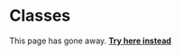 # Classes

This page has gone away. [**Try here instead**](https://lib-docs.delphidabbler.com/ConsoleApp/3/API#classes)